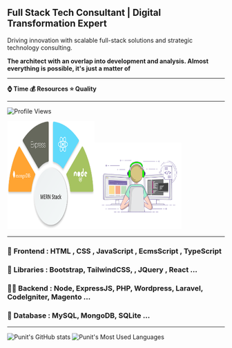## Full Stack Tech Consultant | Digital Transformation Expert

Driving innovation with scalable full-stack solutions and strategic technology consulting.


**The architect with an overlap into development and analysis. Almost everything is possible, it's just a matter of**

<hr>

 **⌚ Time 💰 Resources  ⭐ Quality**
 
<hr>

 ![Profile Views](https://visitor-badge.laobi.icu/badge?page_id=punitkatiyar)

<a href="https://www.punitkatiyar.com/"><img src="https://github.com/punitkatiyar/punitkatiyar/blob/main/MERN-Stack-Development.png" width="40%" height="250px" ></a><img src="techunitbook.gif" width="40%" height="200px">

<hr>

### 🎪 **Frontend :** HTML , CSS , JavaScript , EcmsScript , TypeScript 

### 🌱 **Libraries :** Bootstrap, TailwindCSS, , JQuery , React ...

### 👨‍💻 **Backend :** Node, ExpressJS, PHP, Wordpress, Laravel, CodeIgniter, Magento ... 

### 💬 **Database :** MySQL, MongoDB, SQLite ...

<hr>

![Punit's GitHub stats](https://github-readme-stats.vercel.app/api?username=punitkatiyar&show_icons=true&theme=radical)
![Punit's Most Used Languages](https://github-readme-stats.vercel.app/api/top-langs?username=punitkatiyar&layout=compact&theme=radical)

<!--
### A full stack freelancer and consultant is a professional who possesses a wide range of skills and expertise in both frontend and backend development. They have the ability to work independently or as part of a team to deliver end-to-end solutions for clients or businesses.

<hr>

## Responsibilities and skills of a full stack freelancer and consultant
**Developing and maintaining websites, web applications, or software solutions.**

**Collaborating with clients or project stakeholders to understand their requirements and translate them into technical specifications.**

**Designing and implementing user interfaces (UI) and user experiences (UX) that are visually appealing, intuitive, and responsive.**

**Creating and managing databases, ensuring efficient data storage and retrieval.**

**Building and integrating APIs for seamless communication between different components of a system.**

**Implementing security measures to protect applications and user data.**

**Writing clean, well-documented, and maintainable code.**

**Conducting thorough testing and debugging to identify and fix issues.**

**Providing technical guidance, recommendations, and support to clients or project teams.**

**Staying updated with the latest industry trends, technologies, and best practices.**

- 🔭 I’m currently working on Ducat India Pvt. Ltd.
- 🌱 I’m currently learning React and node
- 👯 I’m looking to collaborate on youtube
- 🤔 I’m looking for help with ????
- 💬 i am a fullstack developer with php and node
- 📫 How to reach me: https://www.techunitbook.com
- 😄 Pronouns: https://punitkatiyar.github.io
-  ⚡ Master Guide : https://github.com/techunitbook 


-->






  

<!--#html-master-guide #css-master-guide

# wd [ uko ,rin , wtg , qpf ]

# WE [ amb , sot  ]
https://punitkatiyar.github.io/

https://designer.microsoft.com/
-->





<!-- <img src="https://punitkatiyar.github.io/profile_as_a%20developer.png" width="100%"> -->

<!-- <iframe src="https://www.linkedin.com/embed/feed/update/urn:li:share:7059503242111557632" height="633" width="504" frameborder="0" allowfullscreen="" title="Embedded post"></iframe> -->
<!-- <img src="https://user-images.githubusercontent.com/1016365/34124854-48fafa06-e3e9-11e7-8c04-251055feebee.png"> -->




